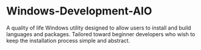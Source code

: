 # Windows-Development-AIO
A quality of life Windows utility designed to allow users to install and build languages and packages. Tailored toward beginner developers who wish to keep the installation process simple and abstract.
